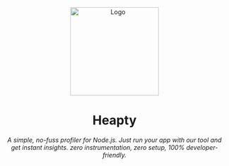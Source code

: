 <div align="center">
<a href="https://github.com/CIFriends">
    <img src="https://avatars.githubusercontent.com/u/211174651?s=200&v=4" alt="Logo" width="200px">
</a>

 # Heapty
 
 _A simple, no-fuss profiler for Node.js. Just run your app with our tool and get instant insights. zero instrumentation, zero setup, 100% developer-friendly._

